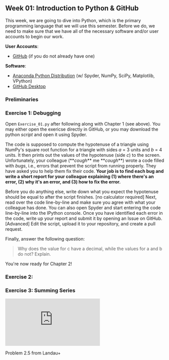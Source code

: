 ## Week 01: Introduction to Python & GitHub

This week, we are going to dive into Python, which is the primary programming 
language that we will use this semester. Before we do, we need to make sure that
we have all of the necessary software and/or user accounts to begin our work.

**User Accounts**:
 - [GitHub](https://github.com) (if you do not already have one)

**Software**:
 - [Anaconda Python Distribution](https://www.anaconda.com/distribution/) (w/ Spyder, NumPy, SciPy, Matplotlib, VPython)
 - [GitHub Desktop](https://desktop.github.com/)

### Preliminaries



### Exercise 1: Debugging

Open `Exercise_01.py` after following along with Chapter 1 (see above). You may 
either open the exericse directly in GitHub, or you may download the python 
_script_ and open it using Spyder.

The code is supposed to compute the hypotenuse of a triangle using NumPy's square
root function for a triangle with sides *a* = 3 units and *b* = 4 units. It then
prints out the values of the hypotenuse (side *c*) to the screen. Unfortunately,
your colleague (\*\**cough*\*\* me \*\**cough*\*\*) wrote a code filled with *bugs*, i.e., 
errors that prevent the script from running properly. They have asked you to help
them fix their code. __Your job is to find each bug and write a short report for 
your colleague explaining (1) where there's an error, (2) why it's an error, 
and (3) how to fix the error.__ 

Before you do anything else, write down what you expect the hypotenuse should be 
equal to after the script finishes. [no calculator required] Next, read over the
code line-by-line and make sure you agree with what your colleague has done. 
You can also open Spyder and start entering the code line-by-line into the 
IPython console. Once you have identified each error in the code, write up your
report and submit it by opening an Issue on GitHub. [Advanced] Edit the script, 
upload it to your repository, and create a pull request. 

Finally, answer the following question:

> Why does the value for c have a decimal, while the values for a and b do not? 
Explain.

You're now ready for Chapter 2!

### Exercise 2: 

### Exercise 3: Summing Series

![equation](https://latex.codecogs.com/gif.latex?%5Clarge%20%5Csin%28x%29%20%3D%20x%20-%20%5Cfrac%7Bx%5E3%7D%7B3%21%7D%20&plus;%20%5Cfrac%7Bx%5E5%7D%7B5%21%7D%20-%20%5Cfrac%7Bx%5E7%7D%7B7%21%7D%20&plus;%20%5Ccdots)

Problem 2.5 from Landau+